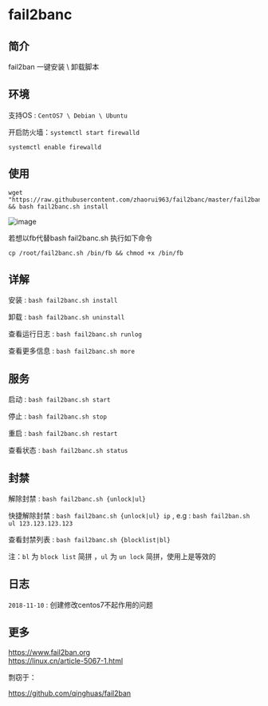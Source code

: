 # fail2banc
简介
---
fail2ban 一键安装 \ 卸载脚本

环境
---
支持OS : `CentOS7 \ Debian \ Ubuntu` 

开启防火墙：`systemctl start firewalld`

`systemctl enable firewalld`

使用
---
```
wget "https://raw.githubusercontent.com/zhaorui963/fail2banc/master/fail2banc.sh" && bash fail2banc.sh install
```
![image](https://i.loli.net/2018/02/15/5a8533967e7f1.png)

若想以fb代替bash fail2banc.sh 执行如下命令

`cp /root/fail2banc.sh /bin/fb && chmod +x /bin/fb` 

详解
---
安装 : `bash fail2banc.sh install`

卸载 : `bash fail2banc.sh uninstall`

查看运行日志 : `bash fail2banc.sh runlog`

查看更多信息 : `bash fail2banc.sh more`

服务
---
启动 : `bash fail2banc.sh start`

停止 : `bash fail2banc.sh stop`

重启 : `bash fail2banc.sh restart`

查看状态 : `bash fail2banc.sh status`

封禁
---
解除封禁 : `bash fail2banc.sh {unlock|ul}`

快捷解除封禁 : `bash fail2banc.sh {unlock|ul} ip` , e.g : `bash fail2ban.sh ul 123.123.123.123`

查看封禁列表 : `bash fail2banc.sh {blocklist|bl}`

注：`bl` 为 `block list` 简拼 ，`ul` 为 `un lock` 简拼，使用上是等效的

日志
---
`2018-11-10` : 创建修改centos7不起作用的问题

更多
---
https://www.fail2ban.org  
https://linux.cn/article-5067-1.html

剽窃于：

https://github.com/qinghuas/fail2ban
